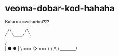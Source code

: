 # veoma-dobar-kod-hahaha


Kako se ovo koristi???


     /\      /\
    /  \____/  \
   /            \
  |    ●    ●    |
   \ === ◇  === /
    \    /\    /
     \________/
